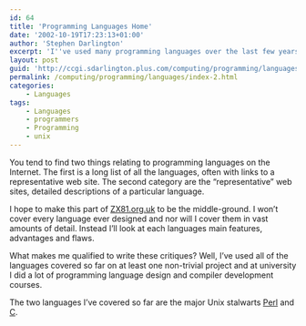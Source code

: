 ```yaml
---
id: 64
title: 'Programming Languages Home'
date: '2002-10-19T17:23:13+01:00'
author: 'Stephen Darlington'
excerpt: 'I''ve used many programming languages over the last few years. Here''s a brief description of some of them and what I think of them. '
layout: post
guid: 'http://ccgi.sdarlington.plus.com/computing/programming/languages/programming-languages-home.html'
permalink: /computing/programming/languages/index-2.html
categories:
    - Languages
tags:
    - Languages
    - programmers
    - Programming
    - unix
---
```


You tend to find two things relating to programming languages on the Internet. The first is a long list of all the languages, often with links to a representative web site. The second category are the “representative” web sites, detailed descriptions of a particular language.

I hope to make this part of [ZX81.org.uk](/) to be the middle-ground. I won’t cover every language ever designed and nor will I cover them in vast amounts of detail. Instead I’ll look at each languages main features, advantages and flaws.

What makes me qualified to write these critiques? Well, I’ve used all of the languages covered so far on at least one non-trivial project and at university I did a lot of programming language design and compiler development courses.

The two languages I’ve covered so far are the major Unix stalwarts [Perl](perl.html) and [C](c.html).